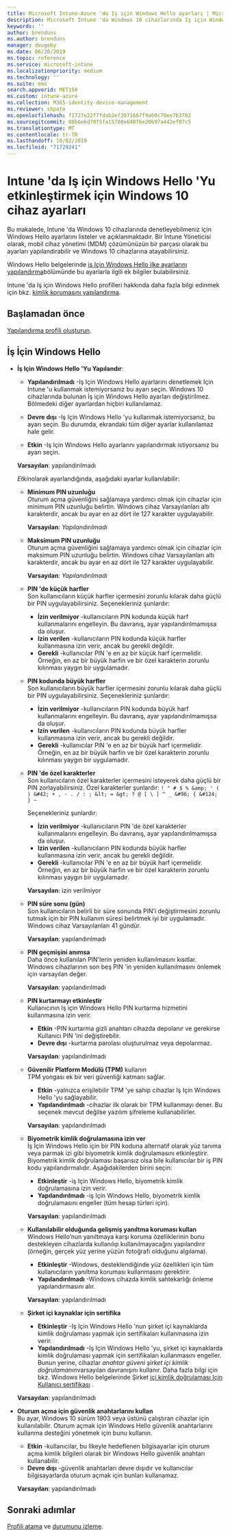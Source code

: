 ```yaml
---
title: Microsoft Intune-Azure 'da Iş için Windows Hello ayarları | Microsoft Docs
description: Microsoft Intune 'da Windows 10 cihazlarında Iş için Windows Hello 'yu kullanmak ve yapılandırmak üzere bir kimlik koruması profilinde tüm PIN, biyometrik ve korsanlığa karşı koruma ayarlarının listesini görüntüleyin.
keywords: ''
author: brenduns
ms.author: brenduns
manager: dougeby
ms.date: 06/20/2019
ms.topic: reference
ms.service: microsoft-intune
ms.localizationpriority: medium
ms.technology: ''
ms.suite: ems
search.appverid: MET150
ms.custom: intune-azure
ms.collection: M365-identity-device-management
ms.reviewer: shpate
ms.openlocfilehash: f1727e22f7fdab2ef3971667f9a60c70ee7b3702
ms.sourcegitcommit: 88b6e6d70f5fa15708e640f6e20b97a442ef07c5
ms.translationtype: MT
ms.contentlocale: tr-TR
ms.lasthandoff: 10/02/2019
ms.locfileid: "71729241"
---
```

# <a name="windows-10-device-settings-to-enable-windows-hello-for-business-in-intune"></a>Intune 'da Iş için Windows Hello 'Yu etkinleştirmek için Windows 10 cihaz ayarları

Bu makalede, Intune 'da Windows 10 cihazlarında denetleyebilmeniz için Windows Hello ayarlarını listeler ve açıklanmaktadır. Bir Intune Yöneticisi olarak, mobil cihaz yönetimi (MDM) çözümünüzün bir parçası olarak bu ayarları yapılandırabilir ve Windows 10 cihazlarına atayabilirsiniz. 

Windows Hello belgelerinde [iş Için Windows Hello ilke ayarlarını yapılandırma](https://docs.microsoft.com/windows/security/identity-protection/hello-for-business/hello-cert-trust-policy-settings)bölümünde bu ayarlarla ilgili ek bilgiler bulabilirsiniz.


Intune 'da Iş için Windows Hello profilleri hakkında daha fazla bilgi edinmek için bkz. [kimlik korumasını yapılandırma](identity-protection-configure.md).

## <a name="before-you-begin"></a>Başlamadan önce

[Yapılandırma profili oluşturun](identity-protection-configure.md#create-the-device-profile).

## <a name="windows-hello-for-business"></a>İş İçin Windows Hello
- **İş Için Windows Hello 'Yu Yapılandır**:
  - **Yapılandırılmadı** -Iş Için Windows Hello ayarlarını denetlemek Için Intune 'u kullanmak istemiyorsanız bu ayarı seçin. Windows 10 cihazlarında bulunan İş için Windows Hello ayarları değiştirilmez. Bölmedeki diğer ayarlardan hiçbiri kullanılamaz.

  - **Devre dışı** -Iş Için Windows Hello 'yu kullanmak istemiyorsanız, bu ayarı seçin. Bu durumda, ekrandaki tüm diğer ayarlar kullanılamaz hale gelir.
  - **Etkin** -Iş Için Windows Hello ayarlarını yapılandırmak istiyorsanız bu ayarı seçin.  
  
  **Varsayılan**: yapılandırılmadı

  *Etkin*olarak ayarlandığında, aşağıdaki ayarlar kullanılabilir:

  - **Minimum PIN uzunluğu**  
    Oturum açma güvenliğini sağlamaya yardımcı olmak için cihazlar için minimum PIN uzunluğu belirtin. Windows cihaz Varsayılanları altı karakterdir, ancak bu ayar en az dört ile 127 karakter uygulayabilir. 

    **Varsayılan**: *Yapılandırılmadı*

  - **Maksimum PIN uzunluğu**  
  Oturum açma güvenliğini sağlamaya yardımcı olmak için cihazlar için maksimum PIN uzunluğu belirtin. Windows cihaz Varsayılanları altı karakterdir, ancak bu ayar en az dört ile 127 karakter uygulayabilir.  

    **Varsayılan**: *Yapılandırılmadı*  

  - **PIN 'de küçük harfler**  
    Son kullanıcıların küçük harfler içermesini zorunlu kılarak daha güçlü bir PIN uygulayabilirsiniz. Seçenekleriniz şunlardır:

    - **İzin verilmiyor** -kullanıcıların PIN kodunda küçük harf kullanmalarını engelleyin. Bu davranış, ayar yapılandırılmamışsa da oluşur.
    - **Izin verilen** -kullanıcıların PIN kodunda küçük harfler kullanmasına izin verir, ancak bu gerekli değildir.
    - **Gerekli** -kullanıcılar PIN 'e en az bir küçük harf içermelidir. Örneğin, en az bir büyük harfin ve bir özel karakterin zorunlu kılınması yaygın bir uygulamadır.

  - **PIN kodunda büyük harfler**  
    Son kullanıcıların büyük harfler içermesini zorunlu kılarak daha güçlü bir PIN uygulayabilirsiniz. Seçenekleriniz şunlardır:

    - **İzin verilmiyor** -kullanıcıların PIN kodunda büyük harf kullanmalarını engelleyin. Bu davranış, ayar yapılandırılmamışsa da oluşur.
    - **Izin verilen** -kullanıcıların PIN kodunda büyük harfler kullanmasına izin verir, ancak bu gerekli değildir.
    - **Gerekli** -kullanıcılar PIN 'e en az bir büyük harf içermelidir. Örneğin, en az bir büyük harfin ve bir özel karakterin zorunlu kılınması yaygın bir uygulamadır.

  - **PIN 'de özel karakterler**  
    Son kullanıcıların özel karakterler içermesini isteyerek daha güçlü bir PIN zorlayabilirsiniz. Özel karakterler şunlardır: `! " # $ % &amp; ' ( ) &#42; + , - . / : ; &lt; = &gt; ? @ [ \ ] ^ _ &#96; { &#124; } ~`  

    Seçenekleriniz şunlardır:
    - **İzin verilmiyor** -kullanıcıların PIN 'de özel karakterler kullanmalarını engelleyin. Bu davranış, ayar yapılandırılmamışsa da oluşur.
    - **Izin verilen** -kullanıcıların PIN kodunda büyük harfler kullanmasına izin verir, ancak bu gerekli değildir.
    - **Gerekli** -kullanıcılar PIN 'e en az bir büyük harf içermelidir. Örneğin, en az bir büyük harfin ve bir özel karakterin zorunlu kılınması yaygın bir uygulamadır.

    **Varsayılan**: izin verilmiyor

  - **PIN süre sonu (gün)**  
    Son kullanıcıların belirli bir süre sonunda PIN’i değiştirmesini zorunlu tutmak için bir PIN kullanım süresi belirtmek iyi bir uygulamadır. Windows cihaz Varsayılanları 41 gündür.

    **Varsayılan**: yapılandırılmadı

  - **PIN geçmişini anımsa**  
    Daha önce kullanılan PIN'lerin yeniden kullanılmasını kısıtlar. Windows cihazlarının son beş PIN 'in yeniden kullanılmasını önlemek için varsayılan değer.  

    **Varsayılan**: yapılandırılmadı  

  - **PIN kurtarmayı etkinleştir**   
    Kullanıcının Iş için Windows Hello PIN kurtarma hizmetini kullanmasına izin verir. 
    
    - **Etkin** -PIN kurtarma gizli anahtarı cihazda depolanır ve gerekirse Kullanıcı PIN 'ini değiştirebilir.  
    - **Devre dışı** -kurtarma parolası oluşturulmaz veya depolanmaz.

    **Varsayılan**: yapılandırılmadı

  - **Güvenilir Platform Modülü (TPM)**   kullanın  
    TPM yongası ek bir veri güvenliği katmanı sağlar.  

    - **Etkin** -yalnızca erişilebilir TPM 'ye sahip cihazlar Iş Için Windows Hello 'yu sağlayabilir.
    - **Yapılandırılmadı** -cihazlar ilk olarak bir TPM kullanmayı dener. Bu seçenek mevcut değilse yazılım şifreleme kullanabilirler.
    
    **Varsayılan**: yapılandırılmadı

  - **Biyometrik kimlik doğrulamasına izin ver**  
     İş İçin Windows Hello için bir PIN koduna alternatif olarak yüz tanıma veya parmak izi gibi biyometrik kimlik doğrulamasını etkinleştirir. Biyometrik kimlik doğrulaması başarısız olsa bile kullanıcılar bir iş PIN kodu yapılandırmalıdır. Aşağıdakilerden birini seçin:

    - **Etkinleştir** -iş Için Windows Hello, biyometrik kimlik doğrulamasına izin verir.
    - **Yapılandırılmadı** -iş Için Windows Hello, biyometrik kimlik doğrulamasını engeller (tüm hesap türleri için).

    **Varsayılan**: yapılandırılmadı

  - **Kullanılabilir olduğunda gelişmiş yanıltma koruması kullan**  
    Windows Hello’nun yanıltmaya karşı koruma özelliklerinin bunu destekleyen cihazlarda kullanılıp kullanılmayacağını yapılandırır (örneğin, gerçek yüz yerine yüzün fotoğrafı olduğunu algılama).  
    - **Etkinleştir** -Windows, desteklendiğinde yüz özellikleri için tüm kullanıcıların yanıltma koruması kullanmasını gerektirir.
    - **Yapılandırılmadı** -Windows cihazda kimlik sahtekarlığı önleme yapılandırmasını alır.

    **Varsayılan**: yapılandırılmadı

  - **Şirket içi kaynaklar için sertifika**  

    - **Etkinleştir** -Iş Için Windows Hello 'nun şirket içi kaynaklarda kimlik doğrulaması yapmak için sertifikaları kullanmasına izin verir.
    - **Yapılandırılmadı** -Iş Için Windows Hello 'yu, şirket içi kaynaklarda kimlik doğrulaması yapmak için sertifikaları kullanmasını engeller. Bunun yerine, cihazlar *anahtar güveni şirket içi kimlik doğrulamanın*varsayılan davranışını kullanır. Daha fazla bilgi için bkz. Windows Hello belgelerinde Şirket [içi kimlik doğrulaması Için Kullanıcı sertifikası](https://docs.microsoft.com/windows/security/identity-protection/hello-for-business/hello-cert-trust-policy-settings#use-certificate-for-on-premises-authentication) .  

  **Varsayılan**: yapılandırılmadı

- **Oturum açma için güvenlik anahtarlarını kullan**  
  Bu ayar, Windows 10 sürüm 1903 veya üstünü çalıştıran cihazlar için kullanılabilir. Oturum açmak için Windows Hello güvenlik anahtarlarını kullanma desteğini yönetmek için bunu kullanın.  

  - **Etkin** -kullanıcılar, bu Ilkeyle hedeflenen bilgisayarlar için oturum açma kimlik bilgileri olarak bir Windows Hello güvenlik anahtarı kullanabilir. 
  - **Devre dışı** -güvenlik anahtarları devre dışıdır ve kullanıcılar bilgisayarlarda oturum açmak için bunları kullanamaz.   

  **Varsayılan**: yapılandırılmadı

## <a name="next-steps"></a>Sonraki adımlar

[Profili atama](../configuration/device-profile-assign.md) ve [durumunu izleme](../configuration/device-profile-monitor.md).
